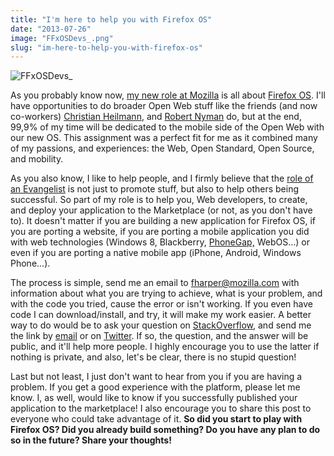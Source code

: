 ```yaml
---
title: "I'm here to help you with Firefox OS"
date: "2013-07-26"
image: "FFxOSDevs_.png"
slug: "im-here-to-help-you-with-firefox-os"
---
```


![FFxOSDevs_](images/FFxOSDevs_.png)

As you probably know now, [my new role at Mozilla](https://fred.dev/first-week-done-as-a-mozillian/ "First week done as a Mozillian") is all about [Firefox OS](https://www.mozilla.org/en-US/firefox/os/). I'll have opportunities to do broader Open Web stuff like the friends (and now co-workers) [Christian Heilmann](https://christianheilmann.com/), and [Robert Nyman](https://robertnyman.com/) do, but at the end, 99,9% of my time will be dedicated to the mobile side of the Open Web with our new OS. This assignment was a perfect fit for me as it combined many of my passions, and experiences: the Web, Open Standard, Open Source, and mobility.

As you also know, I like to help people, and I firmly believe that the [role of an Evangelist](http://fred.dev/so-you-want-to-be-an-evangelist/ "So you want to be an Evangelist?") is not just to promote stuff, but also to help others being successful. So part of my role is to help you, Web developers, to create, and deploy your application to the Marketplace (or not, as you don't have to). It doesn't matter if you are building a new application for Firefox OS, if you are porting a website, if you are porting a mobile application you did with web technologies (Windows 8, Blackberry, [PhoneGap,](https://phonegap.com/) WebOS...) or even if you are porting a native mobile app (iPhone, Android, Windows Phone...).

The process is simple, send me an email to [fharper@mozilla.com](mailto:fharper@mozilla.com) with information about what you are trying to achieve, what is your problem, and with the code you tried, cause the error or isn't working. If you even have code I can download/install, and try, it will make my work easier. A better way to do would be to ask your question on [StackOverflow](https://stackoverflow.com/), and send me the link by [email](mailto:fharper@mozilla.com) or on [Twitter](https://twitter.com/fharper). If so, the question, and the answer will be public, and it'll help more people. I highly encourage you to use the latter if nothing is private, and also, let's be clear, there is no stupid question!

Last but not least, I just don't want to hear from you if you are having a problem. If you get a good experience with the platform, please let me know. I, as well, would like to know if you successfully published your application to the marketplace! I also encourage you to share this post to everyone who could take advantage of it. **So did you start to play with Firefox OS? Did you already build something? Do you have any plan to do so in the future? Share your thoughts!**

